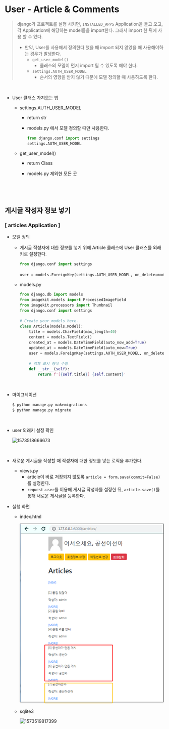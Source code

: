 # User - Article & Comments

> django가 프로젝트를 실행 시키면, `INSTALLED_APPS` Application을 들고 오고, 각 Application에 해당하는 model들을 import한다. 그래서 import 한 뒤에 사용 할 수 있다. 
>
> - 만약, User를 사용해서 정의한다 했을 때 import 되지 않았을 때 사용해야하는 경우가 발생한다. 
>   - `get_user_model()` 
>     - 클래스의 모델이 먼저 import 될 수 있도록 해야 한다. 
>   - `settings.AUTH_USER_MODEL`
>     - 순서의 영향을 받지 않기 때문에 모델 정의할 때 사용하도록 한다. 

<br>

- User 클래스 가져오는 법

  - settings.AUTH_USER_MODEL

    - return str

    - models.py 에서 모델 정의할 때만 사용한다.

      ```python 
      from django.conf import settings
      settings.AUTH_USER_MODEL
      ```

  - get_user_model()

    - return Class

    - models.py 제외한 모든 곳

      ```
      
      ```



<br>

<br>

## 게시글 작성자 정보 넣기

### [ articles Application ]

- 모델 정의

  - 게시글 작성자에 대한 정보를 넣기 위해 Article 클래스에 User 클래스를 외래키로 설정한다.

    ```python 
    from django.conf import settings
    
    user = models.ForeignKey(settings.AUTH_USER_MODEL, on_delete=models.CASCADE)
    ```

  - models.py

    ```python 
    from django.db import models
    from imagekit.models import ProcessedImageField
    from imagekit.processors import Thumbnail
    from django.conf import settings
    
    # Create your models here.
    class Article(models.Model):
        title = models.CharField(max_length=40)
        content = models.TextField()
        created_at = models.DateTimeField(auto_now_add=True)
        updated_at = models.DateTimeField(auto_now=True)
        user = models.ForeignKey(settings.AUTH_USER_MODEL, on_delete=models.CASCADE)
    
        # 객체 표시 형식 수정
        def __str__(self):
            return f'[{self.title}] {self.content}'
    ```

    <br>



- 마이그레이션

  ```bash
  $ python manage.py makemigrations
  $ python manage.py migrate
  ```

  <br>

- user 외래키 설정 확인

  ![1573518666673](C:%5CUsers%5Cstudent%5CAppData%5CRoaming%5CTypora%5Ctypora-user-images%5C1573518666673.png)

  <br>

- 새로운 게시글을 작성할 때 작성자에 대한 정보를 넣는 로직을 추가한다.
  - views.py
    - article이 바로 저장되지 않도록 `article = form.save(commit=False)`를 설정한다.
    - `request.user`를 이용해 게시글 작성자를 설정한 뒤, `article.save()`를 통해 새로운 게시글을 등록한다. 

- 실행 화면

  - index.html

    ![1573520089171](User%20-%20Article%20&%20Comments.assets/1573520089171.png)

  - sqlite3

    ![1573519817399](C:%5CUsers%5Cstudent%5CAppData%5CRoaming%5CTypora%5Ctypora-user-images%5C1573519817399.png)


